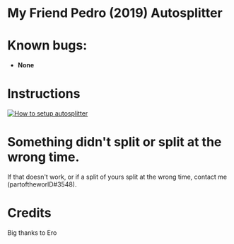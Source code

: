 # My Friend Pedro (2019) Autosplitter

# Known bugs:

* **None**

# Instructions

[![How to setup autosplitter](https://img.youtube.com/vi/DpknSPdyots/0.jpg)](https://www.youtube.com/watch?v=DpknSPdyots)

# Something didn't split or split at the wrong time.

If that doesn't work, or if a split of yours split at the wrong time, contact me (partoftheworlD#3548).

# Credits 

Big thanks to Ero
